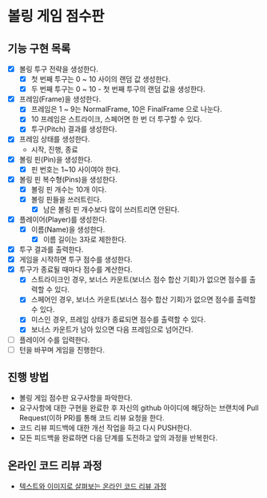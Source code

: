 # 볼링 게임 점수판

## 기능 구현 목록
* [x] 볼링 투구 전략을 생성한다.
  * [x] 첫 번째 투구는 0 ~ 10 사이의 랜덤 값 생성한다.
  * [x] 두 번째 투구는 0 ~ 10 - 첫 번째 투구의 랜덤 값을 생성한다.
* [x] 프레임(Frame)을 생성한다.
  * [x] 프레임은 1 ~ 9는 NormalFrame, 10은 FinalFrame 으로 나눈다.
  * [x] 10 프레임은 스트라이크, 스페어면 한 번 더 투구할 수 있다.
  * [x] 투구(Pitch) 결과를 생성한다.
* [x] 프레임 상태를 생성한다.
  * 시작, 진행, 종료
* [x] 볼링 핀(Pin)을 생성한다.
  * [x] 핀 번호는 1~10 사이여야 한다.
* [x] 볼링 핀 복수형(Pins)을 생성한다.
  * [x] 볼링 핀 개수는 10개 이다.
  * [x] 볼링 핀들을 쓰러트린다.
    * [x] 남은 볼링 핀 개수보다 많이 쓰러트리면 안된다.
* [x] 플레이어(Player)를 생성한다.
  * [x] 이름(Name)을 생성한다.
    * [x] 이름 길이는 3자로 제한한다.
* [x] 투구 결과를 출력한다.
* [x] 게임을 시작하면 투구 점수를 생성한다.
* [x] 투구가 종료될 때마다 점수를 계산한다.
  * [x] 스트라이크인 경우, 보너스 카운트(보너스 점수 합산 기회)가 없으면 점수를 출력할 수 있다.
  * [x] 스페어인 경우, 보너스 카운트(보너스 점수 합산 기회)가 없으면 점수를 출력할 수 있다.
  * [x] 미스인 경우, 프레임 상태가 종료되면 점수를 출력할 수 있다. 
  * [x] 보너스 카운트가 남아 있으면 다음 프레임으로 넘어간다.
* [ ] 플레이어 수를 입력한다.
* [ ] 턴을 바꾸며 게임을 진행한다.

## 진행 방법
* 볼링 게임 점수판 요구사항을 파악한다.
* 요구사항에 대한 구현을 완료한 후 자신의 github 아이디에 해당하는 브랜치에 Pull Request(이하 PR)를 통해 코드 리뷰 요청을 한다.
* 코드 리뷰 피드백에 대한 개선 작업을 하고 다시 PUSH한다.
* 모든 피드백을 완료하면 다음 단계를 도전하고 앞의 과정을 반복한다.

## 온라인 코드 리뷰 과정
* [텍스트와 이미지로 살펴보는 온라인 코드 리뷰 과정](https://github.com/next-step/nextstep-docs/tree/master/codereview)
